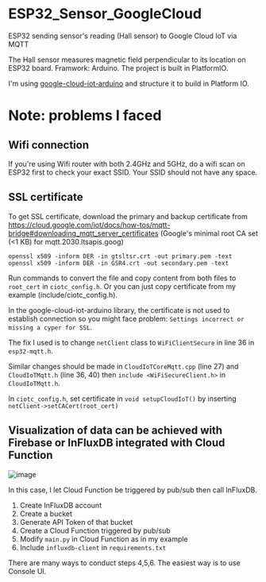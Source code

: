 # ESP32_Sensor_GoogleCloud
ESP32 sending sensor's reading (Hall sensor) to Google Cloud IoT via MQTT

The Hall sensor measures magnetic field perpendicular to its location on ESP32 board. Framwork: Arduino. The project is built in PlatformIO.

I'm using [google-cloud-iot-arduino](https://github.com/GoogleCloudPlatform/google-cloud-iot-arduino) and structure it to build in Platform IO. 

# Note: problems I faced 
## Wifi connection 
If you're using Wifi router with both 2.4GHz and 5GHz, do a wifi scan on ESP32 first to check your exact SSID. Your SSID should not have any space.
## SSL certificate
To get SSL certificate, download the primary and backup certificate from https://cloud.google.com/iot/docs/how-tos/mqtt-bridge#downloading_mqtt_server_certificates (Google's minimal root CA set (<1 KB) for mqtt.2030.ltsapis.goog)
```
openssl x509 -inform DER -in gtsltsr.crt -out primary.pem -text
openssl x509 -inform DER -in GSR4.crt -out secondary.pem -text
```
Run commands to convert the file and copy content from both files to `root_cert` in `ciotc_config.h`. Or you can just copy certificate from my example (include/ciotc_config.h). 

In the google-cloud-iot-arduino library, the certificate is not used to establish connection so you might face problem: `Settings incorrect or missing a cyper for SSL`. 

The fix I used is to change `netClient` class to `WiFiClientSecure` in line 36 in `esp32-mqtt.h`. 

Similar changes should be made in `CloudIoTCoreMqtt.cpp` (line 27) and `CloudIoTMqtt.h` (line 36, 40) then `include <WiFiSecureClient.h>` in `CloudIoTMqtt.h`. 

In `ciotc_config.h`, set certificate in `void setupCloudIoT()` by inserting `netClient->setCACert(root_cert)` 
## Visualization of data can be achieved with Firebase or InFluxDB integrated with Cloud Function
![image](https://user-images.githubusercontent.com/55075721/140731627-f4d5f54f-49ae-460a-8735-443c0574ecc3.png)

In this case, I let Cloud Function be triggered by pub/sub then call InFluxDB. 
1. Create InFluxDB account 
2. Create a bucket 
3. Generate API Token of that bucket
4. Create a Cloud Function triggered by pub/sub
5. Modify `main.py` in Cloud Function as in my example
6. Include `influxdb-client` in `requirements.txt`

There are many ways to conduct steps 4,5,6. The easiest way is to use Console UI. 













